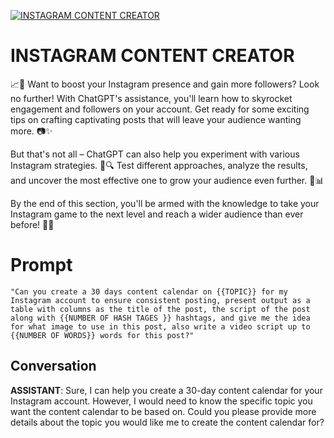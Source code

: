 
[![INSTAGRAM CONTENT CREATOR ](https://flow-prompt-covers.s3.us-west-1.amazonaws.com/icon/Minimalist/i11.png)]()
# INSTAGRAM CONTENT CREATOR  
📈🚀 Want to boost your Instagram presence and gain more followers? Look no further! With ChatGPT's assistance, you'll learn how to skyrocket engagement and followers on your account. Get ready for some exciting tips on crafting captivating posts that will leave your audience wanting more. 📷✨



But that's not all – ChatGPT can also help you experiment with various Instagram strategies. 🧪🔍 Test different approaches, analyze the results, and uncover the most effective one to grow your audience even further. 🌱📊



By the end of this section, you'll be armed with the knowledge to take your Instagram game to the next level and reach a wider audience than ever before! 🎯🌟

# Prompt

```
"Can you create a 30 days content calendar on {{TOPIC}} for my Instagram account to ensure consistent posting, present output as a table with columns as the title of the post, the script of the post along with {{NUMBER OF HASH TAGES }} hashtags, and give me the idea for what image to use in this post, also write a video script up to {{NUMBER OF WORDS}} words for this post?"
```

## Conversation

**ASSISTANT**: Sure, I can help you create a 30-day content calendar for your Instagram account. However, I would need to know the specific topic you want the content calendar to be based on. Could you please provide more details about the topic you would like me to create the content calendar for?


